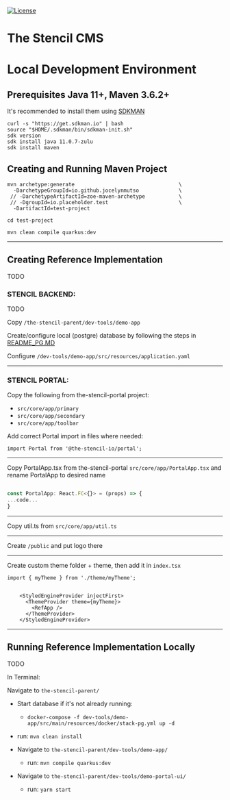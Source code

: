 [![License](https://img.shields.io/badge/License-Apache%202.0-green.svg)](https://opensource.org/licenses/Apache-2.0)

# The Stencil CMS


# Local Development Environment

## Prerequisites Java 11+, Maven 3.6.2+
It's recommended to install them using [SDKMAN](https://sdkman.io/install)
```
curl -s "https://get.sdkman.io" | bash
source "$HOME/.sdkman/bin/sdkman-init.sh"
sdk version
sdk install java 11.0.7-zulu
sdk install maven
```

## Creating and Running Maven Project
```
mvn archetype:generate                                  \
  -DarchetypeGroupId=io.github.jocelynmutso             \
 // -DarchetypeArtifactId=zoe-maven-archetype           \
 // -DgroupId=io.placeholder.test                       \
  -DartifactId=test-project

cd test-project

mvn clean compile quarkus:dev

```

---

## Creating Reference Implementation

TODO

### STENCIL BACKEND: 

TODO

Copy `/the-stencil-parent/dev-tools/demo-app`

Create/configure local (postgre) database by following the steps in [README_PG.MD](README_PG.MD) 

Configure `/dev-tools/demo-app/src/resources/application.yaml`

---

### STENCIL PORTAL:

Copy the following from the-stencil-portal project:

* `src/core/app/primary`
* `src/core/app/secondary`
* `src/core/app/toolbar`

Add correct Portal import in files where needed:

`import Portal from '@the-stencil-io/portal';`

---

Copy PortalApp.tsx from the-stencil-portal  `src/core/app/PortalApp.tsx`  and rename PortalApp to desired name

```ts

const PortalApp: React.FC<{}> = (props) => {
...code...
}

```
---

Copy util.ts from `src/core/app/util.ts` 

---

Create `/public` and put logo there

---
Create custom theme folder + theme, then add it in `index.tsx`
```
import { myTheme } from './theme/myTheme';


    <StyledEngineProvider injectFirst>
      <ThemeProvider theme={myTheme}>
        <RefApp />
      </ThemeProvider>
    </StyledEngineProvider>
```   
---

## Running Reference Implementation Locally

TODO

In Terminal:

 Navigate to `the-stencil-parent/`  

* Start database if it's not already running:
  * `docker-compose -f dev-tools/demo-app/src/main/resources/docker/stack-pg.yml up -d`
* run: `mvn clean install`

* Navigate to `the-stencil-parent/dev-tools/demo-app/`  
  * run: `mvn compile quarkus:dev`  
  
* Navigate to `the-stencil-parent/dev-tools/demo-portal-ui/`  
  * run: `yarn start`

